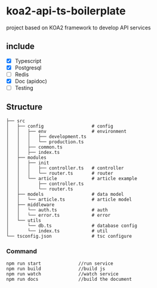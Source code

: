 # koa2-api-ts-boilerplate

project based on KOA2 framework to develop API services

## include
- [x] Typescript
- [x] Postgresql
- [ ] Redis
- [x] Doc (apidoc)
- [ ] Testing

## Structure
```
├── src
│   ├── config                  # config
│   │   ├── env                 # environment
│   │   │   ├── development.ts
│   │   │   └── production.ts
│   │   ├── common.ts
│   │   ├── index.ts
│   ├── modules
│   │   ├── init
│   │   │   ├── controller.ts   # controller
│   │   │   └── router.ts       # router
│   │   └── article             # article example
│   │       ├── controller.ts
│   │       └── router.ts
│   ├── models                  # data model
│   │   └── article.ts          # article model
│   ├── middleware
│   │   └── auth.ts             # auth
│   │   └── error.ts            # error
│   └── utils
│       └── db.ts               # database config
│       └── index.ts            # util
└── tsconfig.json               # tsc configure
```

### Command
```
npm run start              //run service
npm run build              //build js
npm run watch              //watch service
npm run docs               //build the document
```